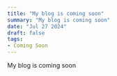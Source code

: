 ```yaml
---
title: "My blog is coming soon"
summary: "My blog is coming soon"
date: "Jul 27 2024"
draft: false
tags:
- Coming Soon
---
```

My blog is coming soon